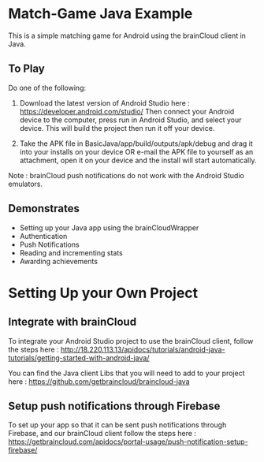 # Match-Game Java Example

This is a simple matching game for Android using the brainCloud client in Java. 

## To Play 

Do one of the following:

1. Download the latest version of Android Studio here : https://developer.android.com/studio/ 
Then connect your Android device to the computer, press run in Android Studio, and select your device.
This will build the project then run it off your device.  

2. Take the APK file in BasicJava/app/build/outputs/apk/debug and drag it into your installs on your
device OR e-mail the APK file to yourself as an attachment, open it on your device and the install will 
start automatically. 

Note : brainCloud push notifications do not work with the Android Studio emulators. 

## Demonstrates

- Setting up your Java app using the brainCloudWrapper
- Authentication
- Push Notifications
- Reading and incrementing stats
- Awarding achievements 

# Setting Up your Own Project

## Integrate with brainCloud

To integrate your Android Studio project to use the brainCloud client,
follow the steps here : http://18.220.113.13/apidocs/tutorials/android-java-tutorials/getting-started-with-android-java/

You can find the Java client Libs that you will need to add to your project
here : https://github.com/getbraincloud/braincloud-java

## Setup push notifications through Firebase
To set up your app so that it can be sent push notifications through Firebase, and our brainCloud client
follow the steps here : https://getbraincloud.com/apidocs/portal-usage/push-notification-setup-firebase/
